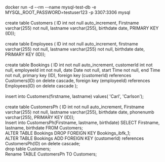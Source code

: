 docker run -d --rm --name mysql-test-db -e MYSQL_ROOT_PASSWORD=testuser123 -p 3307:3306 mysql
<br>
<br>create table Customers ( ID int not null auto_increment, Firstname varchar(255) not null, lastname varchar(255), birthdate date, PRIMARY KEY (ID));
<br>
<br>create table Employees ( ID int not null auto_increment, firstname varchar(255) not null, lastname varchar(255) not null, birthdate date, PRIMARY KEY (ID));
<br>
<br>create table Bookings ( ID int not null auto_increment, customerId int not null, employeeId int not null, date Date not null, start Time not null, end Time not null, primary key (ID), foreign key (customerId) references Customers(ID) on delete cascade, foreign key (employeeId) references Employees(ID) on delete cascade );
<br>
<br>insert into Customers(firstname, lastname) values( 'Carl', 'Carlson');
<br>
<br>create table CustomersPh ( ID int not null auto_increment, Firstname varchar(255) not null, lastname varchar(255), birthdate date, phonenumb varchar(255), PRIMARY KEY (ID));
<br>Insert into CustomersPh(Firstname, lastname, birthdate) SELECT Firstname, lastname, birthdate FROM Customers;
<br>ALTER TABLE Bookings DROP FOREIGN KEY Bookings_ibfk_1;
<br>ALTER TABLE Bookings ADD FOREIGN KEY (customerId) references CustomersPh(ID) on delete cascade;
<br>drop table Customers;
<br>Rename TABLE CustomersPh TO Customers;
